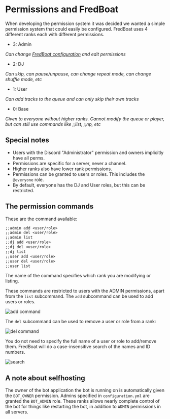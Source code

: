 # Permissions and FredBoat
When developing the permission system it was decided we wanted a simple permission system that could easily be configured.
FredBoat uses 4 different ranks each with different permissions.

* 3: Admin

*Can change [FredBoat configuration](https://fredboat.com/docs/configuration) and edit permissions*

* 2: DJ

*Can skip, can pause/unpause, can change repeat mode, can change shuffle mode, etc*

* 1: User

*Can add tracks to the queue and can only skip their own tracks*

* 0: Base

*Given to everyone without higher ranks. Cannot modify the queue or player, but can still use commands like ;;list, ;;np, etc*

## Special notes
* Users with the Discord "Administrator" permission and owners implicitly have all perms.
* Permissions are specific for a server, never a channel.
* Higher ranks also have lower rank permissions.
* Permissions can be granted to users or roles. This includes the `@everyone` role.
* By default, everyone has the DJ and User roles, but this can be restricted.

## The permission commands
These are the command available:

```md
;;admin add <user/role>
;;admin del <user/role>
;;admin list
;;dj add <user/role>
;;dj del <user/role>
;;dj list
;;user add <user/role>
;;user del <user/role>
;;user list
```

The name of the command specifies which rank you are modifying or listing. 

These commands are restricted to users with the ADMIN permissions, apart from the `list` subcommand. The `add` subcommand can be used to add users or roles.

![add command](https://fred.moe/3tO.png)

The `del` subcommand can be used to remove a user or role from a rank:

![del command](https://fred.moe/4BC.png)

You do not need to specify the full name of a user or role to add/remove them. FredBoat will do a case-insensitive search of the names and ID numbers.

![search](https://fred.moe/GRe.png)

## A note about selfhosting
The owner of the bot application the bot is running on is automatically given the `BOT_OWNER` permission. Admins specified in `configuration.yml` are granted the `BOT_ADMIN` role. These ranks allows nearly complete control of the bot for things like restarting the bot, in addition to `ADMIN` permissions in all servers. 